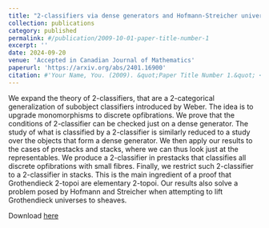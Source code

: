 ```yaml
---
title: "2-classifiers via dense generators and Hofmann-Streicher universe in stacks"
collection: publications
category: published
permalink: #/publication/2009-10-01-paper-title-number-1
excerpt: ''
date: 2024-09-20
venue: 'Accepted in Canadian Journal of Mathematics'
paperurl: 'https://arxiv.org/abs/2401.16900'
citation: #'Your Name, You. (2009). &quot;Paper Title Number 1.&quot; <i>Journal 1</i>. 1(1).'
---
```

We expand the theory of 2-classifiers, that are a 2-categorical generalization of subobject classifiers introduced by Weber. The idea is to upgrade monomorphisms to discrete opfibrations. We prove that the conditions of 2-classifier can be checked just on a dense generator. The study of what is classified by a 2-classifier is similarly reduced to a study over the objects that form a dense generator. We then apply our results to the cases of prestacks and stacks, where we can thus look just at the representables. We produce a 2-classifier in prestacks that classifies all discrete opfibrations with small fibres. Finally, we restrict such 2-classifier to a 2-classifier in stacks. This is the main ingredient of a proof that Grothendieck 2-topoi are elementary 2-topoi. Our results also solve a problem posed by Hofmann and Streicher when attempting to lift Grothendieck universes to sheaves.

Download [here](https://arxiv.org/abs/2401.16900)
